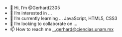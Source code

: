- 👋 Hi, I’m @Gerhard2305
- 👀 I’m interested in ...
- 🌱 I’m currently learning ... JavaScript, HTML5, CSS3
- 💞️ I’m looking to collaborate on ...
- 📫 How to reach me ...gerhard@ciencias.unam.mx

<!---
Gerhard2305/Gerhard2305 is a ✨ special ✨ repository because its `README.md` (this file) appears on your GitHub profile.
You can click the Preview link to take a look at your changes.
--->

